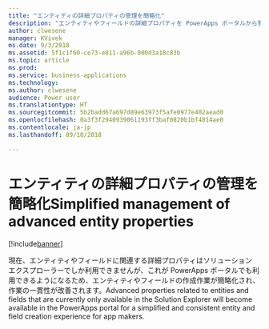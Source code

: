```yaml
---
title: "エンティティの詳細プロパティの管理を簡略化"
description: "エンティティやフィールドの詳細プロパティを PowerApps ポータルから管理できるようになり、ソリューション エクスプローラーを使用する必要がなりくなります"
author: clwesene
manager: KVivek
ms.date: 9/3/2018
ms.assetid: 5f1c1f60-ce73-e811-a96b-000d3a18c83b
ms.topic: article
ms.prod: 
ms.service: business-applications
ms.technology: 
ms.author: clwesene
audience: Power user
ms.translationtype: HT
ms.sourcegitcommit: 5b2badd67a697d89e63973f5afe0977e402aead0
ms.openlocfilehash: 0a3f3f2940939061193ff3baf0820b1bf4814ae0
ms.contentlocale: ja-jp
ms.lasthandoff: 09/10/2018

---
```

# <a name="simplified-management-of-advanced-entity-properties"></a><span data-ttu-id="e8ff7-103">エンティティの詳細プロパティの管理を簡略化</span><span class="sxs-lookup"><span data-stu-id="e8ff7-103">Simplified management of advanced entity properties</span></span>


[!include[banner](../../includes/banner.md)]

<span data-ttu-id="e8ff7-104">現在、エンティティやフィールドに関連する詳細プロパティはソリューション エクスプローラーでしか利用できませんが、これが PowerApps ポータルでも利用できるようになるため、エンティティやフィールドの作成作業が簡略化され、作業の一貫性が改善されます。</span><span class="sxs-lookup"><span data-stu-id="e8ff7-104">Advanced properties related to entities and fields that are currently only available in the Solution Explorer will become available in the PowerApps portal for a simplified and consistent entity and field creation experience for app makers.</span></span>

